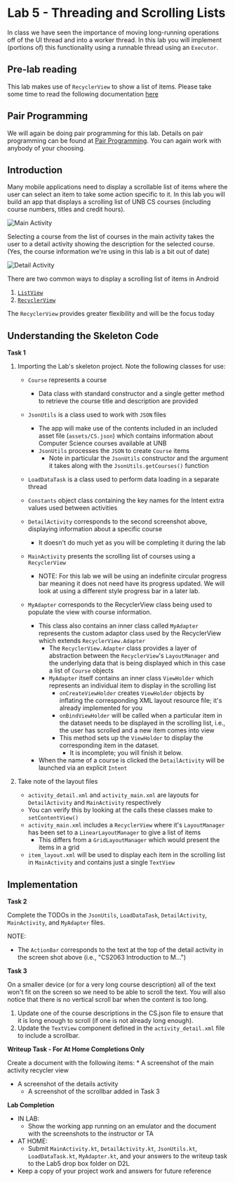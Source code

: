 # Lab 5 - Threading and Scrolling Lists

In class we have seen the importance of moving long-running operations off of the UI thread and into a worker thread. In this lab you will implement (portions of) this functionality using a runnable thread using an `Executor`.

## Pre-lab reading

This lab makes use of `RecyclerView` to show a list of items.  Please take some time to read the following documentation [here](https://developer.android.com/guide/topics/ui/layout/recyclerview.html)

## Pair Programming

We will again be doing pair programming for this lab.  Details on pair programming can be found at [Pair Programming](../../docs/PAIR_PROGRAMMING.md).  You can again work with anybody of your choosing.


## Introduction

Many mobile applications need to display a scrollable list of items where the user can select an item to take some action specific to it. In this lab you will build an app that displays a scrolling list of UNB CS courses (including course numbers, titles and credit hours).

![Main Activity](https://i.imgur.com/8vQZmXf.png?1)

Selecting a course from the list of courses in the main activity takes the user to a detail activity showing the description for the selected course. (Yes, the course information we're using in this lab is a bit out of date)

![Detail Activity](https://i.imgur.com/qaqnSXb.png?1)

There are two common ways to display a scrolling list of items in Android
1. [`ListView`](https://developer.android.com/guide/topics/ui/layout/listview.html)
2. [`RecyclerView`](https://developer.android.com/guide/topics/ui/layout/recyclerview.html)

The `RecyclerView` provides greater flexibility and will be the focus today

## Understanding the Skeleton Code

**Task 1**

1. Importing the Lab's skeleton project.  Note the following classes for use:
    * `Course` represents a course
      * Data class with standard constructor and a single getter method to retrieve the course title and description are provided

    * `JsonUtils` is a class used to work with ```JSON``` files
      * The app will make use of the contents included in an included asset file (```assets/CS.json```) which contains information about Computer Science courses available at UNB
      * ```JsonUtils``` processes the ```JSON``` to create ```Course``` items
        * Note in particular the ```JsonUtils``` constructor and the argument it takes along with the  ```JsonUtils.getCourses()``` function

    * `LoadDataTask` is a class used to perform data loading in a separate thread
  
    * `Constants` object class containing the key names for the Intent extra values used between activities
  
    * `DetailActivity` corresponds to the second screenshot above, displaying information about a specific course
      * It doesn't do much yet as you will be completing it during the lab

    * `MainActivity` presents the scrolling list of courses using a `RecyclerView`
      * NOTE: For this lab we will be using an indefinite circular progress bar meaning it does not need have its progress updated.  We will look at using a different style progress bar in a later lab.

    * `MyAdapter` corresponds to the RecyclerView class being used to populate the view with course information.
      * This class also contains an inner class called `MyAdapter` represents the custom adaptor class used by the RecyclerView which extends `RecyclerView.Adapter`
        * The `RecyclerView.Adapter` class provides a layer of abstraction between the `RecyclerView`'s `LayoutManager` and the underlying data that is being displayed which in this case a list of `Course` objects
        * `MyAdapter` itself contains an inner class `ViewHolder` which represents an individual item to display in the scrolling list
          * `onCreateViewHolder` creates `ViewHolder` objects by inflating the corresponding XML layout resource file; it's already implemented for you
          * `onBindViewHolder` will be called when a particular item in the dataset needs to be displayed in the scrolling list, i.e., the user has scrolled and a new item comes into view
          * This method sets up the `ViewHolder` to display the corresponding item in the dataset.
            * It is incomplete; you will finish it below.
      * When the name of a course is clicked the `DetailActivity` will be launched via an explicit `Intent`


2. Take note of the layout files  
    * `activity_detail.xml` and `activity_main.xml` are layouts for `DetailActivity` and `MainActivity` respectively
    * You can verify this by looking at the calls these classes make to `setContentView()`
    * `activity_main.xml` includes a `RecyclerView` where it's `LayoutManager` has been set to a `LinearLayoutManager` to give a list of items
      * This differs from a `GridLayoutManager` which would present the items in a grid
    * `item_layout.xml` will be used to display each item in the scrolling list in `MainActivity` and contains just a single `TextView`

## Implementation

**Task 2**

Complete the TODOs in the `JsonUtils`, `LoadDataTask`, `DetailActivity`, `MainActivity`, and `MyAdapter` files.

NOTE:
* The `ActionBar` corresponds to the text at the top of the detail activity in the screen shot above (i.e., "CS2063 Introduction to M...")

**Task 3**

On a smaller device (or for a very long course description) all of the text won't fit on the screen so we need to be able to scroll the text. You will also notice that there is no vertical scroll bar when the content is too long.

1. Update one of the course descriptions in the CS.json file to ensure that it is long enough to scroll (if one is not already long enough).
2. Update the `TextView` component defined in the `activity_detail.xml` file to include a scrollbar.

**Writeup Task - For At Home Completions Only**

Create a document with the following items:
	* A screenshot of the main activity recycler view
  * A screenshot of the details activity
	* A screenshot of the scrollbar added in Task 3

**Lab Completion**

* IN LAB: 
  * Show the working app running on an emulator and the document with the screenshots to the instructor or TA
* AT HOME: 
  * Submit `MainActivity.kt`, `DetailActivity.kt`, `JsonUtils.kt`, `LoadDataTask.kt`, `MyAdapter.kt`, and your answers to the writeup task to the Lab5 drop box folder on D2L 
* Keep a copy of your project work and answers for future reference
